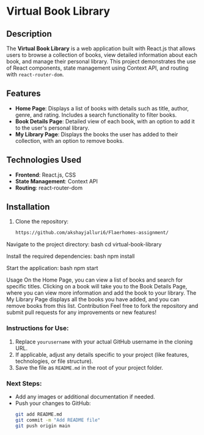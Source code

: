 # Virtual Book Library

## Description
The **Virtual Book Library** is a web application built with React.js that allows users to browse a collection of books, view detailed information about each book, and manage their personal library. This project demonstrates the use of React components, state management using Context API, and routing with `react-router-dom`.

## Features
- **Home Page**: Displays a list of books with details such as title, author, genre, and rating. Includes a search functionality to filter books.
- **Book Details Page**: Detailed view of each book, with an option to add it to the user's personal library.
- **My Library Page**: Displays the books the user has added to their collection, with an option to remove books.

## Technologies Used
- **Frontend**: React.js, CSS
- **State Management**: Context API
- **Routing**: react-router-dom

## Installation

1. Clone the repository:
   ```bash
   https://github.com/akshayjalluri6/Flaerhomes-assignment/

Navigate to the project directory:
bash
cd virtual-book-library

Install the required dependencies:
bash
npm install

Start the application:
bash
npm start


Usage
On the Home Page, you can view a list of books and search for specific titles.
Clicking on a book will take you to the Book Details Page, where you can view more information and add the book to your library.
The My Library Page displays all the books you have added, and you can remove books from this list.
Contribution
Feel free to fork the repository and submit pull requests for any improvements or new features!


### Instructions for Use:
1. Replace `yourusername` with your actual GitHub username in the cloning URL.
2. If applicable, adjust any details specific to your project (like features, technologies, or file structure).
3. Save the file as `README.md` in the root of your project folder.

### Next Steps:
- Add any images or additional documentation if needed.
- Push your changes to GitHub:
  ```bash
  git add README.md
  git commit -m "Add README file"
  git push origin main
